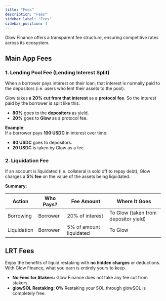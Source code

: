 ```yaml
---
title: "Fees"
description: "Fees"
sidebar_label: "Fees"
sidebar_position: 4
---
```


Glow Finance offers a transparent fee structure, ensuring competitive rates across its ecosystem.

## Main App Fees

### 1. Lending Pool Fee (Lending Interest Split)

When a borrower pays interest on their loan, that interest is normally paid to the depositors (i.e. users who lent their assets to the pool).

Glow takes **a 20% cut from that interest** as a **protocol fee**. So the interest paid by the borrower is split like this:

- **80%** goes to the **depositors** as yield.  
- **20%** goes to **Glow** as a protocol fee.

**Example**:  
If a borrower pays **100 USDC** in interest over time:  
- **80 USDC** goes to depositors.  
- **20 USDC** is taken by Glow as a fee.

### 2. Liquidation Fee

If an account is liquidated (i.e. collateral is sold off to repay debt), Glow charges a **5% fee** on the value of the assets being liquidated.

**Summary**:

| Action          | Who Pays?   | Fee Amount | Where It Goes                      |
|----------------|-------------|------------|------------------------------------|
| Borrowing      | Borrower    | 20% of interest | To Glow (taken from depositor yield) |
| Liquidation    | Borrower    | 5% of amount liquidated | To Glow |

## LRT Fees

Enjoy the benefits of liquid restaking with **no hidden charges** or deductions. With Glow Finance, what you earn is entirely yours to keep.

- **No Fees for Stakers:** Glow Finance does not take any fee cut from stakers.  
- **glowSOL Restaking:** **0%** Restaking your SOL through glowSOL is completely free.
